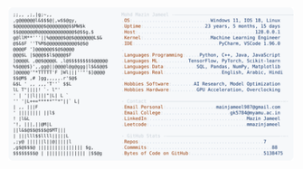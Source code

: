 <picture>
  <source srcset="https://raw.githubusercontent.com/mmazinjameel/mmazinjameel/main/dark_mode.svg?v=1745172745" media="(prefers-color-scheme: dark)">
  <img src="https://raw.githubusercontent.com/mmazinjameel/mmazinjameel/main/light_mode.svg?v=1745172745">
</picture>
